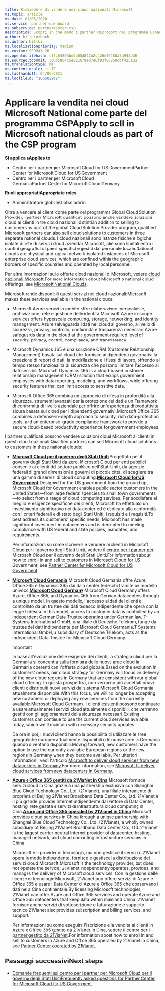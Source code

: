 ```yaml
---
title: Richiedere di vendere nei cloud nazionali Microsoft
ms.topic: article
ms.date: 05/05/2020
ms.service: partner-dashboard
ms.subservice: partnercenter-csp
description: Scopri in che modo i partner Microsoft nel programma Cloud Solution Provider possono vendere ai clienti iscritti a cloud nazionali supportati.
author: billLinzbach
ms.author: billLi
ms.localizationpriority: medium
ms.custom: SEOMAY.20
ms.openlocfilehash: cf5c64893bd5a55d842b2c426d05480a5a943a36
ms.sourcegitcommit: 3d7d5064c5e021079ed7e6f93f03869cbf425a32
ms.translationtype: MT
ms.contentlocale: it-IT
ms.lasthandoff: 04/06/2021
ms.locfileid: "106502902"
---
```

# <a name="apply-to-sell-in-microsoft-national-clouds-as-part-of-the-csp-program"></a><span data-ttu-id="caa14-103">Applicare la vendita nei cloud Microsoft National come parte del programma CSP</span><span class="sxs-lookup"><span data-stu-id="caa14-103">Apply to sell in Microsoft national clouds as part of the CSP program</span></span>

<span data-ttu-id="caa14-104">**Si applica a**</span><span class="sxs-lookup"><span data-stu-id="caa14-104">**Applies to**</span></span>

- <span data-ttu-id="caa14-105">Centro per i partner per Microsoft Cloud for US Government</span><span class="sxs-lookup"><span data-stu-id="caa14-105">Partner Center for Microsoft Cloud for US Government</span></span>
- <span data-ttu-id="caa14-106">Centro per i partner per Microsoft Cloud Germania</span><span class="sxs-lookup"><span data-stu-id="caa14-106">Partner Center for Microsoft Cloud Germany</span></span>

<span data-ttu-id="caa14-107">**Ruoli appropriati**</span><span class="sxs-lookup"><span data-stu-id="caa14-107">**Appropriate roles**</span></span>

- <span data-ttu-id="caa14-108">Amministratore globale</span><span class="sxs-lookup"><span data-stu-id="caa14-108">Global admin</span></span>

<span data-ttu-id="caa14-109">Oltre a vendere ai clienti come parte del programma Global Cloud Solution Provider, i partner Microsoft qualificati possono anche vendere soluzioni cloud ai clienti in tre cloud nazionali distinti.</span><span class="sxs-lookup"><span data-stu-id="caa14-109">In addition to selling to customers as part of the global Cloud Solution Provider program, qualified Microsoft partners can also sell cloud solutions to customers in three separate national clouds.</span></span> <span data-ttu-id="caa14-110">I cloud nazionali sono istanze fisiche e logiche isolate di rete di servizi cloud aziendali Microsoft, che sono limitati entro i confini geografici di paesi specifici e gestiti dal personale locale.</span><span class="sxs-lookup"><span data-stu-id="caa14-110">National clouds are physical and logical network-isolated instances of Microsoft enterprise cloud services, which are confined within the geographic borders of specific countries and operated by local personnel.</span></span>

<span data-ttu-id="caa14-111">Per altre informazioni sulle offerte cloud nazionali di Microsoft, vedere [cloud nazionali Microsoft](https://www.microsoft.com/trustcenter/cloudservices/nationalcloud).</span><span class="sxs-lookup"><span data-stu-id="caa14-111">For more information about Microsoft's national cloud offerings, see [Microsoft National Clouds](https://www.microsoft.com/trustcenter/cloudservices/nationalcloud).</span></span>

<span data-ttu-id="caa14-112">Microsoft rende disponibili questi servizi nei cloud nazionali:</span><span class="sxs-lookup"><span data-stu-id="caa14-112">Microsoft makes these services available in the national clouds:</span></span>

-   <span data-ttu-id="caa14-113">Microsoft Azure servizi in ambito offre elaborazione iperscalabile, archiviazione, rete e gestione delle identità.</span><span class="sxs-lookup"><span data-stu-id="caa14-113">Microsoft Azure in-scope services offers hyperscale computing, storage, networking, and identity management.</span></span> <span data-ttu-id="caa14-114">Azure salvaguarda i dati nel cloud al governo, a livello di sicurezza, privacy, controllo, conformità e trasparenza necessari.</span><span class="sxs-lookup"><span data-stu-id="caa14-114">Azure safeguards data in the cloud at the government-required level of security, privacy, control, compliance, and transparency.</span></span>

-   <span data-ttu-id="caa14-115">Microsoft Dynamics 365 è una soluzione CRM (Customer Relationship Management) basata sul cloud che fornisce ai dipendenti governativi la creazione di report di dati, la modellazione e i flussi di lavoro, offrendo al tempo stesso funzionalità di sicurezza che possono limitare l'accesso ai dati sensibili.</span><span class="sxs-lookup"><span data-stu-id="caa14-115">Microsoft Dynamics 365 is a cloud-based customer relationship management (CRM) solution that equips government employees with data reporting, modeling, and workflows, while offering security features that can limit access to sensitive data.</span></span>

-   <span data-ttu-id="caa14-116">Microsoft Office 365 combina un approccio di difesa in profondità alla sicurezza, strumenti avanzati per la protezione dei dati e un Framework di conformità di livello aziendale per offrire un'esperienza di produttività sicura basata sul cloud per i dipendenti governativi.</span><span class="sxs-lookup"><span data-stu-id="caa14-116">Microsoft Office 365 combines a defense-in-depth approach to security, rich data-protection tools, and an enterprise-grade compliance framework to provide a secure cloud-based productivity experience for government employees.</span></span>

<span data-ttu-id="caa14-117">I partner qualificati possono vendere soluzioni cloud Microsoft ai clienti in questi cloud nazionali:</span><span class="sxs-lookup"><span data-stu-id="caa14-117">Qualified partners can sell Microsoft cloud solutions to customers in these national clouds:</span></span>

-   <span data-ttu-id="caa14-118">[**Microsoft Cloud per il governo degli Stati Uniti**](https://www.microsoft.com/trustcenter/cloudservices/nationalcloud#Microsoft_Cloud_for_US) Progettato per il governo degli Stati Uniti da zero, Microsoft Cloud per enti pubblici consente ai clienti del settore pubblico nell'Stati Uniti, da agenzie federali di grandi dimensioni a governi di piccole città, di scegliere tra una gamma di servizi di cloud computing.</span><span class="sxs-lookup"><span data-stu-id="caa14-118">[**Microsoft Cloud for US Government**](https://www.microsoft.com/trustcenter/cloudservices/nationalcloud#Microsoft_Cloud_for_US) Designed for the US government from the ground up, Microsoft Cloud for Government enables public sector customers in the United States—from large federal agencies to small town governments—to select from a range of cloud computing services.</span></span> <span data-ttu-id="caa14-119">Per soddisfare al meglio le esigenze specifiche dei clienti, Microsoft ha effettuato un investimento significativo nei data center ed è dedicato alla conformità con i criteri federali e di stato degli Stati Uniti, i requisiti e i requisiti.</span><span class="sxs-lookup"><span data-stu-id="caa14-119">To best address its customers' specific needs, Microsoft has made significant investment in datacenters and is dedicated to meeting compliance with US federal and state policies, mandates, and requirements.</span></span> 

    <span data-ttu-id="caa14-120">Per informazioni su come iscriversi e vendere ai clienti in Microsoft Cloud per il governo degli Stati Uniti, vedere il [centro per i partner per Microsoft Cloud per il governo degli Stati Uniti](partner-center-for-microsoft-us-govt-cloud.md).</span><span class="sxs-lookup"><span data-stu-id="caa14-120">For information about how to enroll in and sell to customers in Microsoft Cloud for US Government, see [Partner Center for Microsoft Cloud for US Government](partner-center-for-microsoft-us-govt-cloud.md).</span></span>

-   <span data-ttu-id="caa14-121">[**Microsoft Cloud Germania**](https://www.microsoft.com/trustcenter/cloudservices/nationalcloud#Microsoft_Cloud_Germany) Microsoft Cloud Germania offre Azure, Office 365 e Dynamics 365 dai data center tedeschi tramite un modello univoco.</span><span class="sxs-lookup"><span data-stu-id="caa14-121">[**Microsoft Cloud Germany**](https://www.microsoft.com/trustcenter/cloudservices/nationalcloud#Microsoft_Cloud_Germany) Microsoft Cloud Germany offers Azure, Office 365, and Dynamics 365 from German datacenters through a unique model.</span></span> <span data-ttu-id="caa14-122">In questo modello, l'accesso ai dati dei clienti è controllato da un trustee dei dati tedesco indipendente che opera con la legge tedesca.</span><span class="sxs-lookup"><span data-stu-id="caa14-122">In this model, access to customer data is controlled by an independent German Data Trustee operating under German law.</span></span> <span data-ttu-id="caa14-123">T-Systems International GmbH, una filiale di Deutsche Telekom, funge da trustee dei dati indipendente per Microsoft Cloud Germania.</span><span class="sxs-lookup"><span data-stu-id="caa14-123">T-Systems International GmbH, a subsidiary of Deutsche Telekom, acts as the independent Data Trustee for Microsoft Cloud Germany.</span></span>

    > [!IMPORTANT]  
    > <span data-ttu-id="caa14-124">In base all'evoluzione delle esigenze dei clienti, la strategia cloud per la Germania si concentra sulla fornitura delle nuove aree cloud in Germania coerenti con l'offerta cloud globale.</span><span class="sxs-lookup"><span data-stu-id="caa14-124">Based on the evolution in customers' needs, our cloud strategy for Germany will focus on delivery of the new cloud regions in Germany that are consistent with our global cloud offering.</span></span> <span data-ttu-id="caa14-125">In questa prospettiva, non verranno più accettati nuovi clienti o distribuiti nuovi servizi dal sistema Microsoft Cloud Germania attualmente disponibile.</span><span class="sxs-lookup"><span data-stu-id="caa14-125">With this focus, we will no longer be accepting new customers or deploying any new services from the currently available Microsoft Cloud Germany.</span></span> <span data-ttu-id="caa14-126">I clienti esistenti possono continuare a usare attualmente i servizi cloud attualmente disponibili, che verranno gestiti con gli aggiornamenti della sicurezza necessari.</span><span class="sxs-lookup"><span data-stu-id="caa14-126">Existing customers can continue to use the current cloud services available today, which we'll maintain with necessary security updates.</span></span>
    >  
    > <span data-ttu-id="caa14-127">Da ora in poi, i nuovi clienti hanno la possibilità di utilizzare le aree geografiche europee attualmente disponibili o le nuove aree in Germania quando diventano disponibili.</span><span class="sxs-lookup"><span data-stu-id="caa14-127">Moving forward, new customers have the option to use the currently available European regions or the new regions in Germany when they become available.</span></span> <span data-ttu-id="caa14-128">Per ulteriori informazioni, vedi l'articolo [Microsoft to deliver cloud services from new datacenters in Germany](https://news.microsoft.com/europe/2018/08/31/microsoft-to-deliver-cloud-services-from-new-datacentres-in-germany-in-2019-to-meet-evolving-customer-needs/).</span><span class="sxs-lookup"><span data-stu-id="caa14-128">For more information, see [Microsoft to deliver cloud services from new datacenters in Germany](https://news.microsoft.com/europe/2018/08/31/microsoft-to-deliver-cloud-services-from-new-datacentres-in-germany-in-2019-to-meet-evolving-customer-needs/).</span></span>

    
-   <span data-ttu-id="caa14-129">[**Azure e Office 365 gestiti da 21ViaNet in Cina**](https://www.microsoft.com/trustcenter/cloudservices/nationalcloud#Microsoft_Cloud_for_China) Microsoft fornisce servizi cloud in Cina grazie a una partnership esclusiva con Shanghai Blue Cloud Technology Co., Ltd. (21Vianet), una filiale interamente di proprietà di Beijing 21Vianet Broadband Data Center Co., Ltd. 21Vianet è il più grande provider Internet indipendente dal vettore di Data Center, hosting, rete gestita e servizi di infrastruttura cloud computing in Cina.</span><span class="sxs-lookup"><span data-stu-id="caa14-129">[**Azure and Office 365 operated by 21Vianet in China**](https://www.microsoft.com/trustcenter/cloudservices/nationalcloud#Microsoft_Cloud_for_China) Microsoft provides cloud services in China through a unique partnership with Shanghai Blue Cloud Technology Co., Ltd. (21Vianet), a wholly owned subsidiary of Beijing 21Vianet Broadband Data Center Co., Ltd. 21Vianet is the largest carrier-neutral Internet provider of datacenter, hosting, managed network, and cloud computing infrastructure services in China.</span></span> 

    <span data-ttu-id="caa14-130">Microsoft è il provider di tecnologia, ma non gestisce il servizio. 21Vianet opera in modo indipendente, fornisce e gestisce la distribuzione dei servizi cloud Microsoft.</span><span class="sxs-lookup"><span data-stu-id="caa14-130">Microsoft is the technology provider, but does not operate the service; 21Vianet independently operates, provides, and manages the delivery of Microsoft cloud services.</span></span> <span data-ttu-id="caa14-131">Con la gestione delle licenze di tecnologie Microsoft, 21Vianet può offrire servizi di Azure e Office 365 e usare i Data Center di Azure e Office 365 che conservano i dati nella Cina continentale.</span><span class="sxs-lookup"><span data-stu-id="caa14-131">By licensing Microsoft technologies, 21Vianet can offer Azure and Office 365 services and operate Azure and Office 365 datacenters that keep data within mainland China.</span></span> <span data-ttu-id="caa14-132">21Vianet fornisce anche servizi di sottoscrizione e fatturazione e supporto tecnico.</span><span class="sxs-lookup"><span data-stu-id="caa14-132">21Vianet also provides subscription and billing services, and support.</span></span>

    <span data-ttu-id="caa14-133">Per informazioni su come eseguire l'iscrizione e la vendita ai clienti in Azure e Office 365 gestito da 21Vianet in Cina, vedere il [centro per i partner gestito da 21ViaNet](/previous-versions/windows/it-pro/windows-home-server/ff357696(v=ws.11)).</span><span class="sxs-lookup"><span data-stu-id="caa14-133">For information about how to enroll in and sell to customers in Azure and Office 365 operated by 21Vianet in China, see [Partner Center operated by 21Vianet](/previous-versions/windows/it-pro/windows-home-server/ff357696(v=ws.11)).</span></span>

## <a name="next-steps"></a><span data-ttu-id="caa14-134">Passaggi successivi</span><span class="sxs-lookup"><span data-stu-id="caa14-134">Next steps</span></span>

- [<span data-ttu-id="caa14-135">Domande frequenti sul centro per i partner per Microsoft Cloud per il governo degli Stati Uniti</span><span class="sxs-lookup"><span data-stu-id="caa14-135">Frequently asked questions for Partner Center for Microsoft Cloud for US Government</span></span>](faq-for-us-govt-cloud.md)
